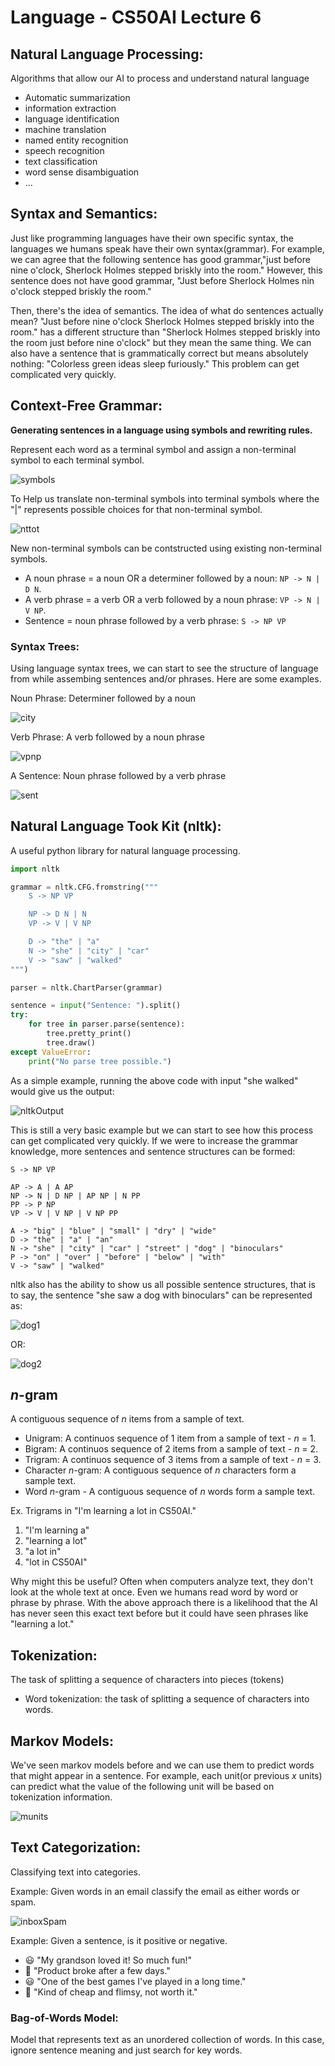 # Language - CS50AI Lecture 6

## Natural Language Processing:

Algorithms that allow our AI to process and understand natural language

- Automatic summarization
- information extraction
- language identification
- machine translation
- named entity recognition
- speech recognition
- text classification
- word sense disambiguation
- ...

## Syntax and Semantics:

Just like programming languages have their own specific syntax, the languages we humans speak have their own syntax(grammar). For example, we can agree that the following sentence has good grammar,"just before nine o'clock, Sherlock Holmes stepped briskly into the room." However, this sentence does not have good grammar, "Just before Sherlock Holmes nin o'clock stepped briskly the room."

Then, there's the idea of semantics. The idea of what do sentences actually mean? "Just before nine o'clock Sherlock Holmes stepped briskly into the room." has a different structure than "Sherlock Holmes stepped briskly into the room just before nine o'clock" but they mean the same thing. We can also have a sentence that is grammatically correct but means absolutely nothing: "Colorless green ideas sleep furiously." This problem can get complicated very quickly.

## Context-Free Grammar:

**Generating sentences in a language using symbols and rewriting rules.**

Represent each word as a terminal symbol and assign a non-terminal symbol to each terminal symbol.

![symbols](images/Week6_Language/../6_Language/symbols.png)

To Help us translate non-terminal symbols into terminal symbols where the "|" represents possible choices for that non-terminal symbol.

![nttot](images/Week6_Language/../6_Language/nt-to-t.png)

New non-terminal symbols can be contstructed using existing non-terminal symbols.
- A noun phrase = a noun OR a determiner followed by a noun: `NP -> N | D N`.
- A verb phrase = a verb OR a verb followed by a noun phrase: `VP -> N | V NP`.
- Sentence = noun phrase followed by a verb phrase: `S -> NP VP`


### Syntax Trees:

Using language syntax trees, we can start to see the structure of language from while assembing sentences and/or phrases. Here are some examples.

Noun Phrase: Determiner followed by a noun

![city](images/Week6_Language/../6_Language/npTheCity.png)

Verb Phrase: A verb followed by a noun phrase

![vpnp](images/Week6_Language/../6_Language/vpnp.png)

A Sentence: Noun phrase followed by a verb phrase

![sent](images/Week6_Language/../6_Language/sent.png)

## Natural Language Took Kit (nltk):

A useful python library for natural language processing.

```python
import nltk

grammar = nltk.CFG.fromstring("""
    S -> NP VP

    NP -> D N | N
    VP -> V | V NP

    D -> "the" | "a"
    N -> "she" | "city" | "car"
    V -> "saw" | "walked"
""")

parser = nltk.ChartParser(grammar)

sentence = input("Sentence: ").split()
try:
    for tree in parser.parse(sentence):
        tree.pretty_print()
        tree.draw()
except ValueError:
    print("No parse tree possible.")
```
As a simple example, running the above code with input "she walked" would give us the output:

![nltkOutput](images/Week6_Language/../6_Language/nltkOutput.png)

This is still a very basic example but we can start to see how this process can get complicated very quickly. If we were to increase the grammar knowledge, more sentences and sentence structures can be formed:

```
S -> NP VP

AP -> A | A AP
NP -> N | D NP | AP NP | N PP
PP -> P NP
VP -> V | V NP | V NP PP

A -> "big" | "blue" | "small" | "dry" | "wide"
D -> "the" | "a" | "an"
N -> "she" | "city" | "car" | "street" | "dog" | "binoculars"
P -> "on" | "over" | "before" | "below" | "with"
V -> "saw" | "walked"
```

nltk also has the ability to show us all possible sentence structures, that is to say, the sentence "she saw a dog with binoculars" can be represented as:

![dog1](images/Week6_Language/../6_Language/dog1.png)

OR:

![dog2](images/Week6_Language/../6_Language/dog2.png)

## _n_-gram

A contiguous sequence of _n_ items from a sample of text.

- Unigram: A continuos sequence of 1 item from a sample of text - _n_ = 1.
- Bigram: A continuos sequence of 2 items from a sample of text - _n_ = 2.
- Trigram: A continuos sequence of 3 items from a sample of text - _n_ = 3.
- Character _n_-gram: A contiguous sequence of _n_ characters form a sample text.
- Word _n_-gram - A contiguous sequence of _n_ words form a sample text.

Ex. Trigrams in "I'm learning a lot in CS50AI."

1) "I'm learning a"
2) "learning a lot"
3) "a lot in"
4) "lot in CS50AI"

Why might this be useful? Often when computers analyze text, they don't look at the whole text at once. Even we humans read word by word or phrase by phrase. With the above approach there is a likelihood that the AI has never seen this exact text before but it could have seen phrases like "learning a lot." 

## Tokenization:

The task of splitting a sequence of characters into pieces (tokens)

- Word tokenization: the task of splitting a sequence of characters into words.

## Markov Models:

We've seen markov models before and we can use them to predict words that might appear in a sentence. For example, each unit(or previous _x_ units) can predict what the value of the following unit will be based on tokenization information.

![munits](images/Week6_Language/../6_Language/markovUnits.png)

## Text Categorization:

Classifying text into categories.

Example: Given words in an email classify the email as either words or spam.

![inboxSpam](images/Week6_Language/../6_Language/inboxSpam.png)

Example: Given a sentence, is it positive or negative.
- 😃 "My grandson loved it! So much fun!"
- 🙁 "Product broke after a few days."
- 😃 "One of the best games I've played in a long time."
- 🙁 "Kind of cheap and flimsy, not worth it."

### Bag-of-Words Model:

Model that represents text as an unordered collection of words. In this case, ignore sentence meaning and just search for key words.